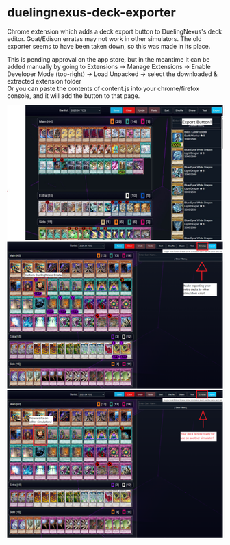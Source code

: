 # duelingnexus-deck-exporter
Chrome extension which adds a deck export button to DuelingNexus's deck editor. Goat/Edison erratas may not work in other simulators. The old exporter seems to have been taken down, so this was made in its place.

This is pending approval on the app store, but in the meantime it can be added manually by going to Extensions -> Manage Extensions -> Enable Developer Mode (top-right) -> Load Unpacked -> select the downloaded & extracted extension folder<br/>
Or you can paste the contents of content.js into your chrome/firefox console, and it will add the button to that page.

![Demo](images/duelingnexus-deck-exporter-sample.jpg)
![ErrataDemoBefore](images/duelingnexus_deck_exporter_errata_toggle_before.PNG)
![ErrataDemoAfter](images/duelingnexus_deck_exporter_errata_toggle_after.PNG)